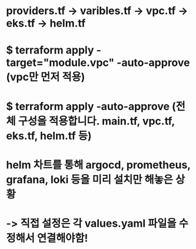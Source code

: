 

# providers.tf -> varibles.tf -> vpc.tf -> eks.tf -> helm.tf


# $ terraform apply -target="module.vpc" -auto-approve (vpc만 먼저 적용)

# $ terraform apply -auto-approve (전체 구성을 적용합니다. main.tf, vpc.tf, eks.tf, helm.tf 등)


# helm 차트를 통해 argocd, prometheus, grafana, loki 등을 미리 설치만 해놓은 상황
# -> 직접 설정은 각 values.yaml 파일을 수정해서 연결해야함!